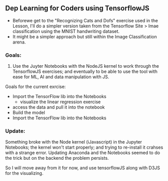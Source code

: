 
## Dep Learning for Coders using TensorflowJS

- Beforewe get to the "Recognizing Cats and Dofs" exercise used in the Lesson, I'll do a simpler version taken from the Tensorflow Site > Imae classification using the MNIST handwriting dataset.
- It might be a simpler approach but still within the Image Classification arena.

### Goals:

1. Use the Juyter Notebooks with the NodeJS kernel to work through the TensorflowJS exercises; and eventually to be able to use the tool with ease for ML, AI and data manipulation with JS.

Goals for the current exrcise:

- Import the TensorFlow lib into the Notebooks
	- visualize the linear regression exercise
- access the data and pull it into the notebook
- Build the model
- Import the TensorFlow lib into the Notebooks




### Update:

Something broke with the Node kernel (iJavascript) in the Jupyter Notebooks; the kernel won't start properly; and trying to re-install it crahses with a strange error. Updating Anaconda and the Notebooks seemed to do the trick but on the backend the problem persists.

So I will move away from it for now, and use tensorflowJS along with D3JS for the visualizing.

